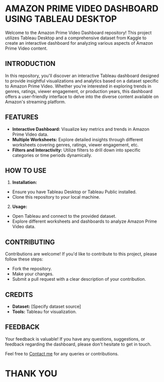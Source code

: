 # AMAZON PRIME VIDEO DASHBOARD USING TABLEAU DESKTOP

Welcome to the Amazon Prime Video Dashboard repository! This project utilizes Tableau Desktop and a comprehensive dataset from Kaggle to create an interactive dashboard for analyzing various aspects of Amazon Prime Video content.

## INTRODUCTION

In this repository, you'll discover an interactive Tableau dashboard designed to provide insightful visualizations and analytics based on a dataset specific to Amazon Prime Video. Whether you're interested in exploring trends in genres, ratings, viewer engagement, or production years, this dashboard offers a user-friendly interface to delve into the diverse content available on Amazon's streaming platform.

## FEATURES

- **Interactive Dashboard:** Visualize key metrics and trends in Amazon Prime Video data.
- **Multiple Worksheets:** Explore detailed insights through different worksheets covering genres, ratings, viewer engagement, etc.
- **Filters and Interactivity:** Utilize filters to drill down into specific categories or time periods dynamically.

## HOW TO USE

1. **Installation:**
  - Ensure you have Tableau Desktop or Tableau Public installed.
  - Clone this repository to your local machine.

2. **Usage:**
  - Open Tableau and connect to the provided dataset.
  - Explore different worksheets and dashboards to analyze Amazon Prime Video data.

## CONTRIBUTING

Contributions are welcome! If you'd like to contribute to this project, please follow these steps:
- Fork the repository.
- Make your changes.
- Submit a pull request with a clear description of your contribution.

## CREDITS

- **Dataset:** [Specify dataset source]
- **Tools:** Tableau for visualization.

## FEEDBACK

Your feedback is valuable! If you have any questions, suggestions, or feedback regarding the dashboard, please don't hesitate to get in touch.

Feel free to [Contact me](mailto:theabhijeet10@gmail.com) for any queries or contributions.

# THANK YOU

